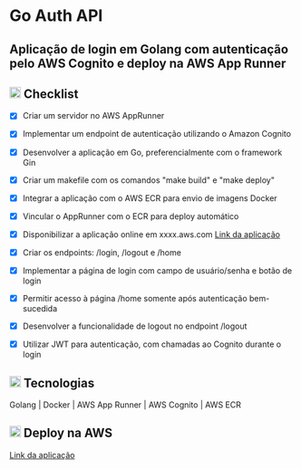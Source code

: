 # Go Auth API


## Aplicação de login em Golang com autenticação pelo AWS Cognito e deploy na AWS App Runner


## <img src="https://cdn-icons-png.flaticon.com/24/2666/2666505.png" width="20" /> Checklist

- [x] Criar um servidor no AWS AppRunner
- [x] Implementar um endpoint de autenticação utilizando o Amazon Cognito
- [x] Desenvolver a aplicação em Go, preferencialmente com o framework Gin
- [x] Criar um makefile com os comandos "make build" e "make deploy"
- [x] Integrar a aplicação com o AWS ECR para envio de imagens Docker
- [x] Vincular o AppRunner com o ECR para deploy automático
- [x] Disponibilizar a aplicação online em xxxx.aws.com [Link da aplicação](https://mckia3dckg.us-east-1.awsapprunner.com)
- [x] Criar os endpoints: /login, /logout e /home
- [x] Implementar a página de login com campo de usuário/senha e botão de login
- [x] Permitir acesso à página /home somente após autenticação bem-sucedida
- [x] Desenvolver a funcionalidade de logout no endpoint /logout
- [x] Utilizar JWT para autenticação, com chamadas ao Cognito durante o login


## <img src="https://cdn-icons-png.flaticon.com/24/2276/2276313.png" width="20" /> Tecnologias

Golang | Docker | AWS App Runner | AWS Cognito | AWS ECR


## <img src="https://cdn-icons-png.flaticon.com/24/5050/5050273.png" width="20" /> Deploy na AWS

[Link da aplicação](https://mckia3dckg.us-east-1.awsapprunner.com)